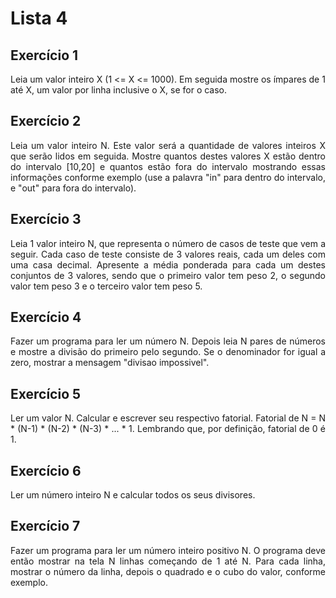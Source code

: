 # Lista 4

## Exercício 1
<p align="justify">
    Leia um valor inteiro X (1 <= X <= 1000). Em seguida mostre os ímpares de 1 até X, um valor por linha inclusive o X, se for o caso.
</p>

## Exercício 2
<p align="justify">
    Leia um valor inteiro N. Este valor será a quantidade de valores inteiros X que serão lidos em seguida. Mostre quantos destes valores X estão dentro do intervalo [10,20] e quantos estão fora do intervalo mostrando essas informações conforme exemplo (use a palavra "in" para dentro do intervalo, e "out" para fora do intervalo).
</p>

## Exercício 3
<p align="justify">
    Leia 1 valor inteiro N, que representa o número de casos de teste que vem a seguir. Cada caso de teste consiste de 3 valores reais, cada um deles com uma casa decimal. Apresente a média ponderada para cada um destes conjuntos de 3 valores, sendo que o primeiro valor tem peso 2, o segundo valor tem peso 3 e o terceiro valor tem peso 5.
</p>

## Exercício 4
<p align="justify">
    Fazer um programa para ler um número N. Depois leia N pares de números e mostre a divisão do primeiro pelo segundo. Se o denominador for igual a zero, mostrar a mensagem "divisao impossivel".
</p>

## Exercício 5
<p align="justify">
    Ler um valor N. Calcular e escrever seu respectivo fatorial. Fatorial de N = N * (N-1) * (N-2) * (N-3) * ... * 1. Lembrando que, por definição, fatorial de 0 é 1.
</p>

## Exercício 6
<p align="justify">
    Ler um número inteiro N e calcular todos os seus divisores.
</p>

## Exercício 7
<p align="justify">
    Fazer um programa para ler um número inteiro positivo N. O programa deve então mostrar na tela N linhas começando de 1 até N. Para cada linha, mostrar o número da linha, depois o quadrado e o cubo do valor, conforme exemplo.
</p>